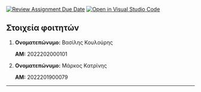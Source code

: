 [![Review Assignment Due Date](https://classroom.github.com/assets/deadline-readme-button-24ddc0f5d75046c5622901739e7c5dd533143b0c8e959d652212380cedb1ea36.svg)](https://classroom.github.com/a/97p9GXUw)
[![Open in Visual Studio Code](https://classroom.github.com/assets/open-in-vscode-718a45dd9cf7e7f842a935f5ebbe5719a5e09af4491e668f4dbf3b35d5cca122.svg)](https://classroom.github.com/online_ide?assignment_repo_id=11238577&assignment_repo_type=AssignmentRepo)
## Στοιχεία φοιτητών

 1. **Ονοματεπώνυμο:** Βασίλης Κουλούρης

    **ΑΜ:** 2022202000101

 2. **Ονοματεπώνυμο:** Μάρκος Κατρίνης

    **ΑΜ:** 2022201900079

---
